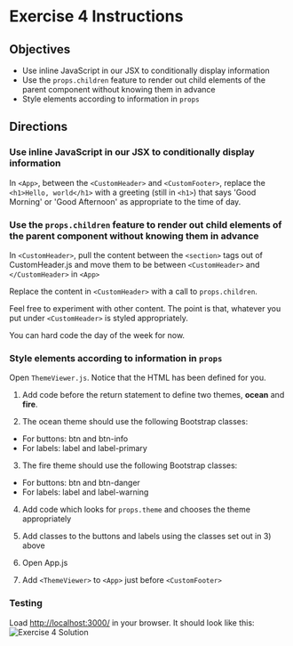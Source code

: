 # Exercise 4 Instructions

## Objectives
* Use inline JavaScript in our JSX to conditionally display information
* Use the `props.children` feature to render out child elements of the parent component without knowing them in advance
* Style elements according to information in `props`

## Directions
### Use inline JavaScript in our JSX to conditionally display information

In `<App>`, between the `<CustomHeader>` and `<CustomFooter>`, replace the `<h1>Hello, world</h1>`
with a greeting (still in `<h1>`) that says 'Good Morning' or 'Good Afternoon'
as appropriate to the time of day.

### Use the `props.children` feature to render out child elements of the parent component without knowing them in advance
In `<CustomHeader>`, pull the content between the `<section>` tags out of CustomHeader.js and 
move them to be between `<CustomHeader>` and `</CustomHeader>` in `<App>`

Replace the content in `<CustomHeader>` with a call to `props.children`.

Feel free to experiment with other content. The point is that, whatever you put under 
`<CustomHeader>` is styled appropriately.

You can hard code the day of the week for now.

### Style elements according to information in `props`

Open `ThemeViewer.js`. Notice that the HTML has been defined for you.

1) Add code before the return statement to define two themes, **ocean** and **fire**.

2) The ocean theme should use the following Bootstrap classes:
  * For buttons: btn and btn-info
  * For labels: label and label-primary

3) The fire theme should use the following Bootstrap classes:
  * For buttons: btn and btn-danger 
  * For labels: label and label-warning

4) Add code which looks for `props.theme` and chooses the theme appropriately

5) Add classes to the buttons and labels using the classes set out in 3) above

6) Open App.js

7) Add `<ThemeViewer>` to `<App>` just before `<CustomFooter>`

### Testing
Load [http://localhost:3000/](http://localhost:3000/) in your browser. It should look like this: 
![Exercise 4 Solution](images/ex-04-complete.png)
